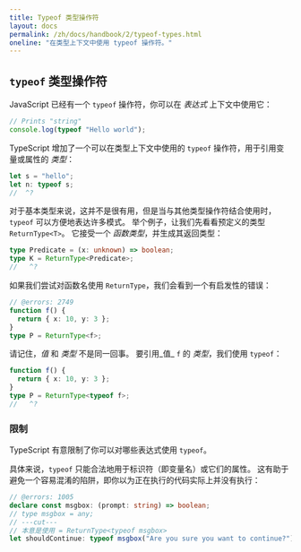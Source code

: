 ```yaml
---
title: Typeof 类型操作符
layout: docs
permalink: /zh/docs/handbook/2/typeof-types.html
oneline: "在类型上下文中使用 typeof 操作符。"
---
```


## `typeof` 类型操作符

JavaScript 已经有一个 `typeof` 操作符，你可以在 _表达式_ 上下文中使用它：

```ts twoslash
// Prints "string"
console.log(typeof "Hello world");
```

TypeScript 增加了一个可以在类型上下文中使用的 `typeof` 操作符，用于引用变量或属性的 _类型_：

```ts twoslash
let s = "hello";
let n: typeof s;
//  ^?
```

对于基本类型来说，这并不是很有用，但是当与其他类型操作符结合使用时，`typeof` 可以方便地表达许多模式。
举个例子，让我们先看看预定义的类型 `ReturnType<T>`。
它接受一个 _函数类型_，并生成其返回类型：

```ts twoslash
type Predicate = (x: unknown) => boolean;
type K = ReturnType<Predicate>;
//   ^?
```

如果我们尝试对函数名使用 `ReturnType`，我们会看到一个有启发性的错误：

```ts twoslash
// @errors: 2749
function f() {
  return { x: 10, y: 3 };
}
type P = ReturnType<f>;
```

请记住，_值_ 和 _类型_ 不是同一回事。
要引用_值_ `f` 的 _类型_，我们使用 `typeof`：

```ts twoslash
function f() {
  return { x: 10, y: 3 };
}
type P = ReturnType<typeof f>;
//   ^?
```

### 限制

TypeScript 有意限制了你可以对哪些表达式使用 `typeof`。

具体来说，`typeof` 只能合法地用于标识符（即变量名）或它们的属性。
这有助于避免一个容易混淆的陷阱，即你以为正在执行的代码实际上并没有执行：

```ts twoslash
// @errors: 1005
declare const msgbox: (prompt: string) => boolean;
// type msgbox = any;
// ---cut---
// 本意是使用 = ReturnType<typeof msgbox>
let shouldContinue: typeof msgbox("Are you sure you want to continue?");
```
